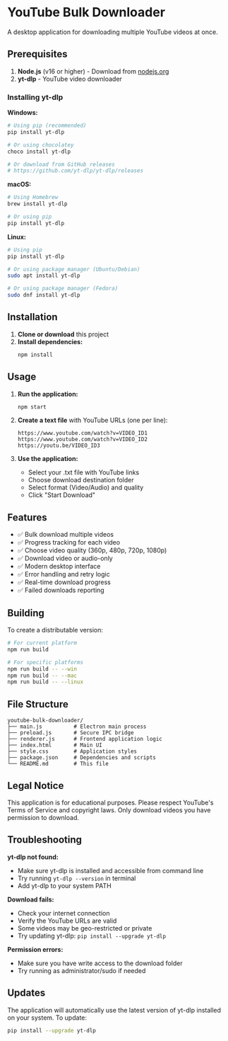 # YouTube Bulk Downloader

A desktop application for downloading multiple YouTube videos at once.

## Prerequisites

1. **Node.js** (v16 or higher) - Download from [nodejs.org](https://nodejs.org/)
2. **yt-dlp** - YouTube video downloader

### Installing yt-dlp

**Windows:**
```bash
# Using pip (recommended)
pip install yt-dlp

# Or using chocolatey
choco install yt-dlp

# Or download from GitHub releases
# https://github.com/yt-dlp/yt-dlp/releases
```

**macOS:**
```bash
# Using Homebrew
brew install yt-dlp

# Or using pip
pip install yt-dlp
```

**Linux:**
```bash
# Using pip
pip install yt-dlp

# Or using package manager (Ubuntu/Debian)
sudo apt install yt-dlp

# Or using package manager (Fedora)
sudo dnf install yt-dlp
```

## Installation

1. **Clone or download** this project
2. **Install dependencies:**
   ```bash
   npm install
   ```

## Usage

1. **Run the application:**
   ```bash
   npm start
   ```

2. **Create a text file** with YouTube URLs (one per line):
   ```
   https://www.youtube.com/watch?v=VIDEO_ID1
   https://www.youtube.com/watch?v=VIDEO_ID2
   https://youtu.be/VIDEO_ID3
   ```

3. **Use the application:**
   - Select your .txt file with YouTube links
   - Choose download destination folder
   - Select format (Video/Audio) and quality
   - Click "Start Download"

## Features

- ✅ Bulk download multiple videos
- ✅ Progress tracking for each video
- ✅ Choose video quality (360p, 480p, 720p, 1080p)
- ✅ Download video or audio-only
- ✅ Modern desktop interface
- ✅ Error handling and retry logic
- ✅ Real-time download progress
- ✅ Failed downloads reporting

## Building

To create a distributable version:

```bash
# For current platform
npm run build

# For specific platforms
npm run build -- --win
npm run build -- --mac
npm run build -- --linux
```

## File Structure

```
youtube-bulk-downloader/
├── main.js          # Electron main process
├── preload.js       # Secure IPC bridge
├── renderer.js      # Frontend application logic
├── index.html       # Main UI
├── style.css        # Application styles
├── package.json     # Dependencies and scripts
└── README.md        # This file
```

## Legal Notice

This application is for educational purposes. Please respect YouTube's Terms of Service and copyright laws. Only download videos you have permission to download.

## Troubleshooting

**yt-dlp not found:**
- Make sure yt-dlp is installed and accessible from command line
- Try running `yt-dlp --version` in terminal
- Add yt-dlp to your system PATH

**Download fails:**
- Check your internet connection
- Verify the YouTube URLs are valid
- Some videos may be geo-restricted or private
- Try updating yt-dlp: `pip install --upgrade yt-dlp`

**Permission errors:**
- Make sure you have write access to the download folder
- Try running as administrator/sudo if needed

## Updates

The application will automatically use the latest version of yt-dlp installed on your system. To update:

```bash
pip install --upgrade yt-dlp
```